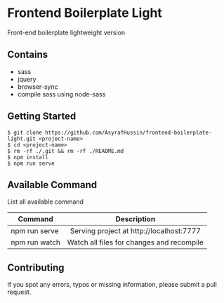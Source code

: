 # Frontend Boilerplate Light

Front-end boilerplate lightweight version

## Contains

*   sass
*   jquery
*   browser-sync
*   compile sass using node-sass

## Getting Started

```
$ git clone https://github.com/AsyrafHussin/frontend-boilerplate-light.git <project-name>
$ cd <project-name>
$ rm -rf ./.git && rm -rf ./README.md
$ npm install
$ npm run serve
```

## Available Command

List all available command

| Command       |                Description                |
| ------------- | :---------------------------------------: |
| npm run serve | Serving project at http://localhost:7777  |
| npm run watch | Watch all files for changes and recompile |

## Contributing

If you spot any errors, typos or missing information, please submit a pull request.
